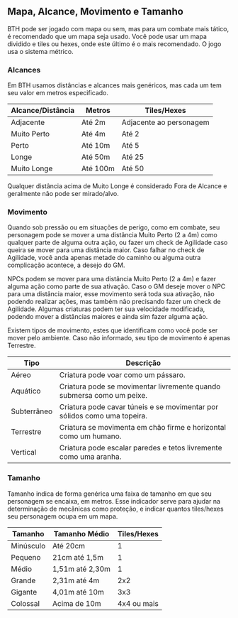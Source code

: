 ## Mapa, Alcance, Movimento e Tamanho

BTH pode ser jogado com mapa ou sem, mas para um combate mais tático, é recomendado que um mapa seja usado. Você pode usar um mapa dividido e tiles ou hexes, onde este último é o mais recomendado. O jogo usa o sistema métrico.

### Alcances

Em BTH usamos distâncias e alcances mais genéricos, mas cada um tem seu valor em metros especificado.

| Alcance/Distância | Metros   | Tiles/Hexes             |
| ----------------- | -------- | ----------------------- |
| Adjacente         | Até 2m   | Adjacente ao personagem |
| Muito Perto       | Até 4m   | Até 2                   |
| Perto             | Até 10m  | Até 5                   |
| Longe             | Até 50m  | Até 25                  |
| Muito Longe       | Até 100m | Até 50                  |

Qualquer distância acima de Muito Longe é considerado Fora de Alcance e geralmente não pode ser mirado/alvo.

### Movimento

Quando sob pressão ou em situações de perigo, como em combate, seu personagem pode se mover a uma distância Muito Perto (2 a 4m) como qualquer parte de alguma outra ação, ou fazer um check de Agilidade caso queira se mover para uma distância maior. Caso falhar no check de Agilidade, você anda apenas metade do caminho ou alguma outra complicação acontece, a desejo do GM.

NPCs podem se mover para uma distância Muito Perto (2 a 4m) e fazer alguma ação como parte de sua ativação. Caso o GM deseje mover o NPC para uma distância maior, esse movimento será toda sua ativação, não podendo realizar ações, mas também não precisando fazer um check de Agilidade. Algumas criaturas podem ter sua velocidade modificada, podendo mover a distâncias maiores e ainda sim fazer alguma ação.

Existem tipos de movimento, estes que identificam como você pode ser mover pelo ambiente. Caso não informado, seu tipo de movimento é apenas Terrestre.

| Tipo        | Descrição                                                                |
| ----------- | ------------------------------------------------------------------------ |
| Aéreo       | Criatura pode voar como um pássaro.                                      |
| Aquático    | Criatura pode se movimentar livremente quando submersa como um peixe.    |
| Subterrâneo | Criatura pode cavar túneis e se movimentar por sólidos como uma topeira. |
| Terrestre   | Criatura se movimenta em chão firme e horizontal como um humano.         |
| Vertical    | Criatura pode escalar paredes e tetos livremente como uma aranha.        |

### Tamanho

Tamanho indica de forma genérica uma faixa de tamanho em que seu personagem se encaixa, em metros. Esse indicador serve para ajudar na determinação de mecânicas como proteção, e indicar quantos tiles/hexes seu personagem ocupa em um mapa.

| Tamanho   | Tamanho Médio   | Tiles/Hexes |
| --------- | --------------- | ----------- |
| Minúsculo | Até 20cm        | 1           |
| Pequeno   | 21cm até 1,5m   | 1           |
| Médio     | 1,51m até 2,30m | 1           |
| Grande    | 2,31m até 4m    | 2x2         |
| Gigante   | 4,01m até 10m   | 3x3         |
| Colossal  | Acima de 10m    | 4x4 ou mais |
